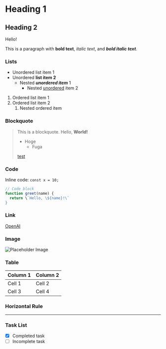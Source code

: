 # Heading 1

## Heading 2

Hello!

This is a paragraph with **bold text**, _italic text_, and **_bold italic text_**.

### Lists

- Unordered list item 1
- Unordered **list item 2**
  - Nested **_unordered item_** 1
    - Nested [unordered](http://example.com) item 2

1. Ordered list item 1
1. Ordered list item 2
   1. Nested ordered item

### Blockquote

> This is a blockquote.
> Hello, **World!**
>
> - Hoge
>   - Fuga
>
> [test](http://example.com)

### Code

Inline code: `const x = 10;`

```javascript
// Code block
function greet(name) {
  return \`Hello, \${name}!\`
}
```

### Link

[OpenAI](https://openai.com)

### Image

![Placeholder Image](https://placehold.jp/150x150.png)

### Table

| Column 1 | Column 2 |
| -------- | -------- |
| Cell 1   | Cell 2   |
| Cell 3   | Cell 4   |

### Horizontal Rule

---

### Task List

- [x] Completed task
- [ ] Incomplete task
